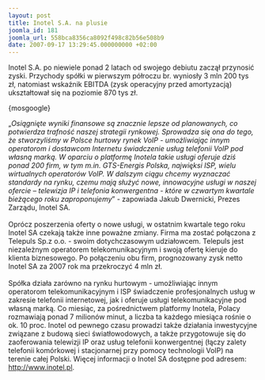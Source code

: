```yaml
---
layout: post
title: Inotel S.A. na plusie
joomla_id: 181
joomla_url: 558bca8356ca8092f498c82b56e508b9
date: 2007-09-17 13:29:45.000000000 +02:00
---
```

Inotel S.A. po niewiele ponad 2 latach od swojego debiutu zaczął przynosić zyski. Przychody sp&oacute;łki w pierwszym p&oacute;łroczu br. wyniosły 3 mln 200 tys zł, natomiast wskaźnik EBITDA (zysk operacyjny przed amortyzacją) ukształtował się na poziomie 870 tys zł.<p>{mosgoogle}</p><p>&bdquo;<em>Osiągnięte wyniki finansowe są znacznie lepsze od planowanych, co potwierdza trafność naszej strategii rynkowej. Sprowadza się ona do tego, że stworzyliśmy w Polsce hurtowy rynek VoIP - umożliwiając innym operatorom i dostawcom Internetu świadczenie usług telefonii VoIP pod własną marką. W oparciu o platformę Inotela takie usługi oferuje dziś ponad 200 firm, w tym m.in. GTS-Energis Polska, najwięksi ISP, wielu wirtualnych operator&oacute;w VoIP. W dalszym ciągu chcemy wyznaczać standardy na rynku, czemu mają służyć nowe, innowacyjne usługi w naszej ofercie &ndash; telewizja IP i telefonia konwergentna - kt&oacute;re w czwartym kwartale bieżącego roku zaproponujemy</em>&rdquo; - zapowiada Jakub Dwernicki, Prezes Zarządu, Inotel SA.<br /><br />Opr&oacute;cz poszerzenia oferty o nowe usługi, w ostatnim kwartale tego roku Inotel SA czekają także inne poważne zmiany. Firma ma zostać połączona z Telepuls Sp.z o.o. - swoim dotychczasowym udziałowcem. Telepuls jest niezależnym operatorem telekomunikacyjnym i swoją ofertę kieruje do klienta biznesowego. Po połączeniu obu firm, prognozowany zysk netto Inotel SA za 2007 rok ma przekroczyć 4 mln zł.<br /><br />Sp&oacute;łka działa zar&oacute;wno na rynku hurtowym - umożliwiając innym operatorom telekomunikacyjnym i ISP świadczenie profesjonalnych usług w zakresie telefonii internetowej, jak i oferuje usługi telekomunikacyjne pod własną marką. Co miesiąc, za pośrednictwem platformy Inotela, Polacy rozmawiają ponad 7 milion&oacute;w minut, a liczba ta każdego miesiąca rośnie o ok. 10 proc. Inotel od pewnego czasu prowadzi także działania inwestycyjne związane z budową sieci światłowodowych, a także przygotowuje się do zaoferowania telewizji IP oraz usług telefonii konwergentnej (łączy zalety telefonii kom&oacute;rkowej i stacjonarnej przy pomocy technologii VoIP) na terenie całej Polski. Więcej informacji o Inotel SA dostępne pod adresem: <a href="http://www.inotel.pl" target="_blank">http://www.inotel.pl</a>. </p>
